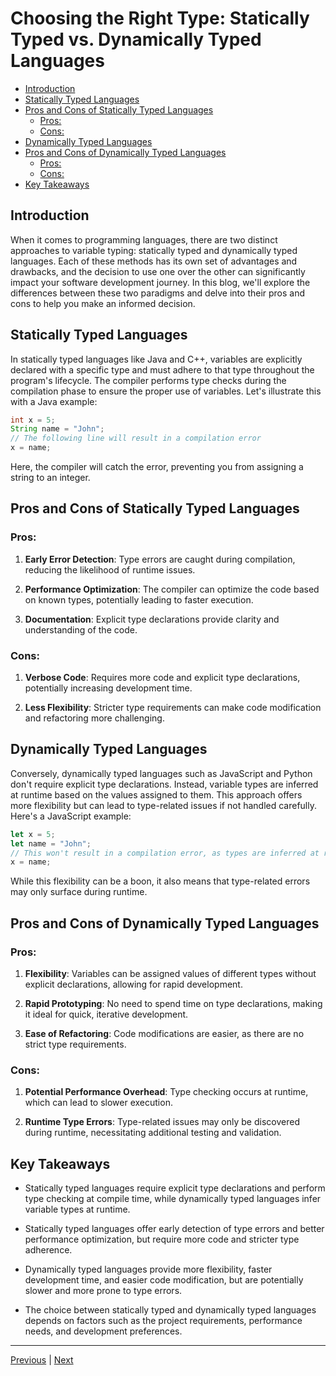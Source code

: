 <!-- omit in toc -->
# Choosing the Right Type: Statically Typed vs. Dynamically Typed Languages

- [Introduction](#introduction)
- [Statically Typed Languages](#statically-typed-languages)
- [Pros and Cons of Statically Typed Languages](#pros-and-cons-of-statically-typed-languages)
  - [Pros:](#pros)
  - [Cons:](#cons)
- [Dynamically Typed Languages](#dynamically-typed-languages)
- [Pros and Cons of Dynamically Typed Languages](#pros-and-cons-of-dynamically-typed-languages)
  - [Pros:](#pros-1)
  - [Cons:](#cons-1)
- [Key Takeaways](#key-takeaways)


## Introduction

When it comes to programming languages, there are two distinct approaches to variable typing: statically typed and dynamically typed languages. Each of these methods has its own set of advantages and drawbacks, and the decision to use one over the other can significantly impact your software development journey. In this blog, we'll explore the differences between these two paradigms and delve into their pros and cons to help you make an informed decision.

## Statically Typed Languages

In statically typed languages like Java and C++, variables are explicitly declared with a specific type and must adhere to that type throughout the program's lifecycle. The compiler performs type checks during the compilation phase to ensure the proper use of variables. Let's illustrate this with a Java example:

```java
int x = 5;
String name = "John";
// The following line will result in a compilation error
x = name;
```

Here, the compiler will catch the error, preventing you from assigning a string to an integer.

## Pros and Cons of Statically Typed Languages

### Pros:

1. **Early Error Detection**: Type errors are caught during compilation, reducing the likelihood of runtime issues.
    
2. **Performance Optimization**: The compiler can optimize the code based on known types, potentially leading to faster execution.
    
3. **Documentation**: Explicit type declarations provide clarity and understanding of the code.
    

### Cons:

1. **Verbose Code**: Requires more code and explicit type declarations, potentially increasing development time.
    
2. **Less Flexibility**: Stricter type requirements can make code modification and refactoring more challenging.

## Dynamically Typed Languages

Conversely, dynamically typed languages such as JavaScript and Python don't require explicit type declarations. Instead, variable types are inferred at runtime based on the values assigned to them. This approach offers more flexibility but can lead to type-related issues if not handled carefully. Here's a JavaScript example:

```javascript
let x = 5;
let name = "John";
// This won't result in a compilation error, as types are inferred at runtime
x = name;
```

While this flexibility can be a boon, it also means that type-related errors may only surface during runtime.
    

## Pros and Cons of Dynamically Typed Languages

### Pros:

1. **Flexibility**: Variables can be assigned values of different types without explicit declarations, allowing for rapid development.
    
2. **Rapid Prototyping**: No need to spend time on type declarations, making it ideal for quick, iterative development.
    
3. **Ease of Refactoring**: Code modifications are easier, as there are no strict type requirements.
    

### Cons:

1. **Potential Performance Overhead**: Type checking occurs at runtime, which can lead to slower execution.
    
2. **Runtime Type Errors**: Type-related issues may only be discovered during runtime, necessitating additional testing and validation.
    

## Key Takeaways

- Statically typed languages require explicit type declarations and perform type checking at compile time, while dynamically typed languages infer variable types at runtime.

- Statically typed languages offer early detection of type errors and better performance optimization, but require more code and stricter type adherence.

- Dynamically typed languages provide more flexibility, faster development time, and easier code modification, but are potentially slower and more prone to type errors.

- The choice between statically typed and dynamically typed languages depends on factors such as the project requirements, performance needs, and development preferences.

---

[Previous](./data-types-in-javascript.md) | [Next]()
